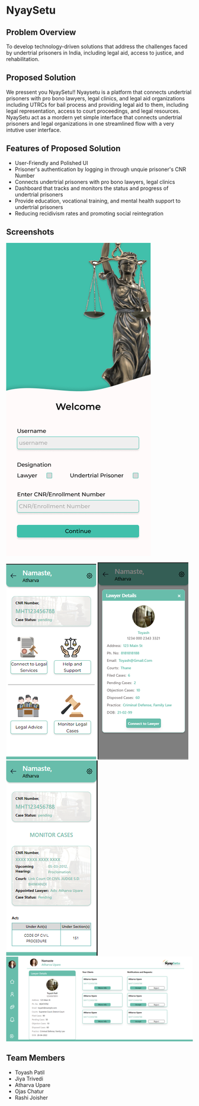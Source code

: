 # NyaySetu

## Problem Overview

	
To develop technology-driven solutions that address the challenges faced by undertrial prisoners in India, including legal aid, access to justice, and rehabilitation.

## Proposed Solution

We pressent you NyaySetu!!
Nyaysetu is a platform that connects undertrial prisoners with pro bono lawyers, legal clinics, and legal aid organizations including UTRCs for bail process and providing legal aid to them, including legal representation, access to court proceedings, and legal resources.
NyaySetu act as a mordern yet simple interface that connects undertrial prisoners and legal organizations in one streamlined flow with a very intutive user interface.


## Features of Proposed Solution

- User-Friendly and Polished UI
- Prisoner's authentication by logging in through unquie prisoner's CNR Number
- Connects undertrial prisoners with pro bono lawyers, legal clinics
- Dashboard that tracks and monitors the status and progress of undertrial prisoners
- Provide education, vocational training, and mental health support to undertrial prisoners
- Reducing recidivism rates and promoting social reintegration

## Screenshots

![final-landing](./src/pages/assets/landingPg.png)

![image 1](./src/pages/assets/user1.png)
![image 2](./src/pages/assets/user3.png)
![image 3](./src/pages/assets/user7.png)
![image 4](./src/pages/assets/admin.png)



## Team Members

- Toyash Patil
- Jiya Trivedi
- Atharva Upare
- Ojas Chatur
- Rashi Joisher

